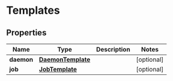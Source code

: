 

# Templates


## Properties

Name | Type | Description | Notes
------------ | ------------- | ------------- | -------------
**daemon** | [**DaemonTemplate**](DaemonTemplate.md) |  |  [optional]
**job** | [**JobTemplate**](JobTemplate.md) |  |  [optional]



